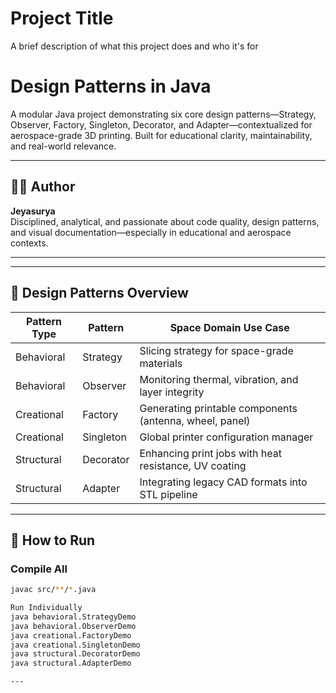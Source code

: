 
# Project Title

A brief description of what this project does and who it's for
# Design Patterns in Java

A modular Java project demonstrating six core design patterns—Strategy, Observer, Factory, Singleton, Decorator, and Adapter—contextualized for aerospace-grade 3D printing. Built for educational clarity, maintainability, and real-world relevance.

---

## 👨‍💻 Author

**Jeyasurya**  
Disciplined, analytical, and passionate about code quality, design patterns, and visual documentation—especially in educational and aerospace contexts.

---


---

## 🎯 Design Patterns Overview

| Pattern Type   | Pattern        | Space Domain Use Case                                      |
|----------------|----------------|-------------------------------------------------------------|
| Behavioral     | Strategy       | Slicing strategy for space-grade materials                 |
| Behavioral     | Observer       | Monitoring thermal, vibration, and layer integrity         |
| Creational     | Factory        | Generating printable components (antenna, wheel, panel)    |
| Creational     | Singleton      | Global printer configuration manager                       |
| Structural     | Decorator      | Enhancing print jobs with heat resistance, UV coating      |
| Structural     | Adapter        | Integrating legacy CAD formats into STL pipeline           |

---

## 🧪 How to Run

### Compile All
```bash
javac src/**/*.java

Run Individually
java behavioral.StrategyDemo
java behavioral.ObserverDemo
java creational.FactoryDemo
java creational.SingletonDemo
java structural.DecoratorDemo
java structural.AdapterDemo

---

